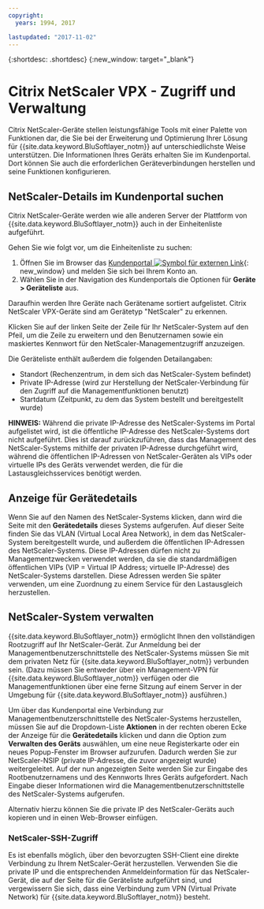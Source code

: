 ```yaml
---
copyright:
  years: 1994, 2017

lastupdated: "2017-11-02"
---
```


{:shortdesc: .shortdesc}
{:new_window: target="_blank"}

# Citrix NetScaler VPX - Zugriff und Verwaltung

Citrix NetScaler-Geräte stellen leistungsfähige Tools mit einer Palette von Funktionen dar, die Sie bei der Erweiterung und Optimierung Ihrer Lösung für {{site.data.keyword.BluSoftlayer_notm}} auf unterschiedlichste Weise unterstützen. Die Informationen Ihres Geräts erhalten Sie im Kundenportal. Dort können Sie auch die erforderlichen Geräteverbindungen herstellen und seine Funktionen konfigurieren.  

## NetScaler-Details im Kundenportal suchen

Citrix NetScaler-Geräte werden wie alle anderen Server der Plattform von {{site.data.keyword.BluSoftlayer_notm}} auch in der Einheitenliste aufgeführt.

Gehen Sie wie folgt vor, um die Einheitenliste zu suchen:

1. Öffnen Sie im Browser das [Kundenportal ![Symbol für externen Link](../../icons/launch-glyph.svg "Symbol für externen Link")](https://control.softlayer.com/){: new_window} und melden Sie sich bei Ihrem Konto an.
2. Wählen Sie in der Navigation des Kundenportals die Optionen für **Geräte > Geräteliste** aus.

Daraufhin werden Ihre Geräte nach Gerätename sortiert aufgelistet. Citrix NetScaler VPX-Geräte sind am Gerätetyp "NetScaler" zu erkennen. 

Klicken Sie auf der linken Seite der Zeile für Ihr NetScaler-System auf den Pfeil, um die Zeile zu erweitern und den Benutzernamen sowie ein maskiertes Kennwort für den NetScaler-Managementzugriff anzuzeigen. 

Die Geräteliste enthält außerdem die folgenden Detailangaben: 

* Standort (Rechenzentrum, in dem sich das NetScaler-System befindet)
* Private IP-Adresse (wird zur Herstellung der NetScaler-Verbindung für den Zugriff auf die Managementfunktionen benutzt)
* Startdatum (Zeitpunkt, zu dem das System bestellt und bereitgestellt wurde)

**HINWEIS:** Während die private IP-Adresse des NetScaler-Systems im Portal aufgelistet wird, ist die öffentliche IP-Adresse des NetScaler-Systems dort nicht aufgeführt. Dies ist darauf zurückzuführen, dass das Management des NetScaler-Systems mithilfe der privaten IP-Adresse durchgeführt wird, während die öffentlichen IP-Adressen von NetScaler-Geräten als VIPs oder virtuelle IPs des Geräts verwendet werden, die für die Lastausgleichsservices benötigt werden.

## Anzeige für Gerätedetails 

Wenn Sie auf den Namen des NetScaler-Systems klicken, dann wird die Seite mit den **Gerätedetails** dieses Systems aufgerufen. Auf dieser Seite finden Sie das VLAN (Virtual Local Area Network), in dem das NetScaler-System bereitgestellt wurde, und außerdem die öffentlichen IP-Adressen des NetScaler-Systems. Diese IP-Adressen dürfen nicht zu Managementzwecken verwendet werden, da sie die standardmäßigen öffentlichen VIPs (VIP = Virtual IP Address; virtuelle IP-Adresse) des NetScaler-Systems darstellen. Diese Adressen werden Sie später verwenden, um eine Zuordnung zu einem Service für den Lastausgleich herzustellen.

## NetScaler-System verwalten

{{site.data.keyword.BluSoftlayer_notm}} ermöglicht Ihnen den vollständigen Rootzugriff auf Ihr NetScaler-Gerät. Zur Anmeldung bei der Managementbenutzerschnittstelle des NetScaler-Systems müssen Sie mit dem privaten Netz für {{site.data.keyword.BluSoftlayer_notm}} verbunden sein. (Dazu müssen Sie entweder über ein Management-VPN für {{site.data.keyword.BluSoftlayer_notm}} verfügen oder die Managementfunktionen über eine ferne Sitzung auf einem Server in der Umgebung für {{site.data.keyword.BluSoftlayer_notm}} ausführen.) 

Um über das Kundenportal eine Verbindung zur Managementbenutzerschnittstelle des NetScaler-Systems herzustellen, müssen Sie auf die Dropdown-Liste **Aktionen** in der rechten oberen Ecke der Anzeige für die **Gerätedetails** klicken und dann die Option zum **Verwalten des Geräts** auswählen, um eine neue Registerkarte oder ein neues Popup-Fenster im Browser aufzurufen. Dadurch werden Sie zur NetScaler-NSIP (private IP-Adresse, die zuvor angezeigt wurde) weitergeleitet. Auf der nun angezeigten Seite werden Sie zur Eingabe des Rootbenutzernamens und des Kennworts Ihres Geräts aufgefordert. Nach Eingabe dieser Informationen wird die Managementbenutzerschnittstelle des NetScaler-Systems aufgerufen. 

Alternativ hierzu können Sie die private IP des NetScaler-Geräts auch kopieren und in einen Web-Browser einfügen.

### NetScaler-SSH-Zugriff

Es ist ebenfalls möglich, über den bevorzugten SSH-Client eine direkte Verbindung zu Ihrem NetScaler-Gerät herzustellen. Verwenden Sie die private IP und die entsprechenden Anmeldeinformation für das NetScaler-Gerät, die auf der Seite für die Geräteliste aufgeführt sind, und vergewissern Sie sich, dass eine Verbindung zum VPN (Virtual Private Network) für {{site.data.keyword.BluSoftlayer_notm}} besteht. 
